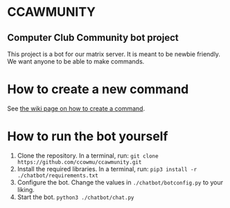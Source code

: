 # CCAWMUNITY
## Computer Club Community bot project

This project is a bot for our matrix server. It is meant to be newbie friendly. We want anyone to be able to make commands.

# How to create a new command

See [the wiki page on how to create a command](https://github.com/ccowmu/ccawmunity/wiki/Creating-a-New-Command).

# How to run the bot yourself

1. Clone the repository. In a terminal, run: `git clone https://github.com/ccowmu/ccawmunity.git`
2. Install the required libraries. In a terminal, run: `pip3 install -r ./chatbot/requirements.txt`
3. Configure the bot. Change the values in `./chatbot/botconfig.py` to your liking.
4. Start the bot. `python3 ./chatbot/chat.py`
